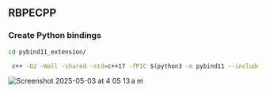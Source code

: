 ## RBPECPP

### Create Python bindings

```sh
cd pybind11_extension/
```

```sh
 c++ -O2 -Wall -shared -std=c++17 -fPIC $(python3 -m pybind11 --includes) rbpe_tokenizer.cpp -o rbpe_tokenizer$(python3-config --extension-suffix) $(python3-config --embed --ldflags)
```

![Screenshot 2025-05-03 at 4 05 13 a m](https://github.com/user-attachments/assets/f0e9594d-0c6b-4e95-b3cd-b7b13cf92d82)
